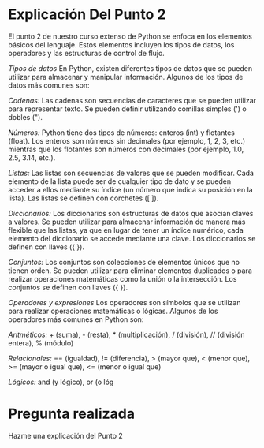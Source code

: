 # Explicación Del Punto 2
El punto 2 de nuestro curso extenso de Python se enfoca en los elementos básicos del lenguaje. Estos elementos incluyen los tipos de datos, los operadores y las estructuras de control de flujo.

*Tipos de datos*
En Python, existen diferentes tipos de datos que se pueden utilizar para almacenar y manipular información. Algunos de los tipos de datos más comunes son:

*Cadenas:* Las cadenas son secuencias de caracteres que se pueden utilizar para representar texto. Se pueden definir utilizando comillas simples (') o dobles (").

*Números:* Python tiene dos tipos de números: enteros (int) y flotantes (float). Los enteros son números sin decimales (por ejemplo, 1, 2, 3, etc.) mientras que los flotantes son números con decimales (por ejemplo, 1.0, 2.5, 3.14, etc.).

*Listas:* Las listas son secuencias de valores que se pueden modificar. Cada elemento de la lista puede ser de cualquier tipo de dato y se pueden acceder a ellos mediante su índice (un número que indica su posición en la lista). Las listas se definen con corchetes ([ ]).

*Diccionarios:* Los diccionarios son estructuras de datos que asocian claves a valores. Se pueden utilizar para almacenar información de manera más flexible que las listas, ya que en lugar de tener un índice numérico, cada elemento del diccionario se accede mediante una clave. Los diccionarios se definen con llaves ({ }).

*Conjuntos:* Los conjuntos son colecciones de elementos únicos que no tienen orden. Se pueden utilizar para eliminar elementos duplicados o para realizar operaciones matemáticas como la unión o la intersección. Los conjuntos se definen con llaves ({ }).

*Operadores y expresiones*
Los operadores son símbolos que se utilizan para realizar operaciones matemáticas o lógicas. Algunos de los operadores más comunes en Python son:

*Aritméticos:* + (suma), - (resta), * (multiplicación), / (división), // (división entera), % (módulo)

*Relacionales:* == (igualdad), != (diferencia), > (mayor que), < (menor que), >= (mayor o igual que), <= (menor o igual que)

*Lógicos:* and (y lógico), or (o lóg

# Pregunta realizada
Hazme una explicación del Punto 2
